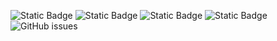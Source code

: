 ![Static Badge](https://img.shields.io/badge/blacklists-60-000000) ![Static Badge](https://img.shields.io/badge/blacklisted-3105472-cc0000) ![Static Badge](https://img.shields.io/badge/whitelisted-2242-00CC00) ![Static Badge](https://img.shields.io/badge/streaming_blacklist-28107-000000) ![GitHub issues](https://img.shields.io/github/issues/fabriziosalmi/blacklists)
